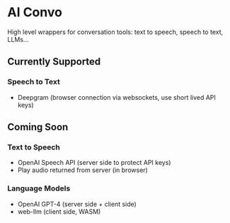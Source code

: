 # AI Convo

High level wrappers for conversation tools: text to speech, speech to text, LLMs...

## Currently Supported

### Speech to Text

- Deepgram (browser connection via websockets, use short lived API keys)

## Coming Soon

### Text to Speech

- OpenAI Speech API (server side to protect API keys)
- Play audio returned from server (in browser)

### Language Models

- OpenAI GPT-4 (server side + client side)
- web-llm (client side, WASM)
